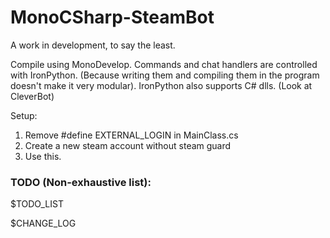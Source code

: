 # MonoCSharp-SteamBot
A work in development, to say the least.

Compile using MonoDevelop.
Commands and chat handlers are controlled with IronPython. 
(Because writing them and compiling them in the program doesn't make it very modular).
IronPython also supports C# dlls. (Look at CleverBot)

Setup:
1) Remove #define EXTERNAL_LOGIN in MainClass.cs
2) Create a new steam account without steam guard
3) Use this.

### TODO (Non-exhaustive list):
$TODO_LIST

$CHANGE_LOG
